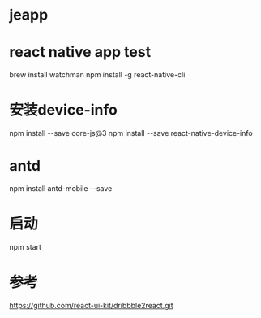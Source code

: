 # jeapp
# react native app test
brew install watchman
npm install -g react-native-cli

# 安装device-info
npm install --save core-js@3
npm install --save react-native-device-info

# antd
npm install antd-mobile --save

# 启动
npm start

# 参考
https://github.com/react-ui-kit/dribbble2react.git